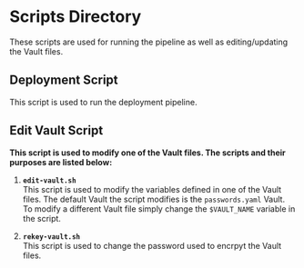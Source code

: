 # Scripts Directory

These scripts are used for running the pipeline as well as editing/updating the Vault files.

## Deployment Script

This script is used to run the deployment pipeline.

## Edit Vault Script

**This script is used to modify one of the Vault files. The scripts and their purposes are listed below:**

1. **`edit-vault.sh`** \
   This script is used to modify the variables defined in one of the Vault files. The default Vault the script modifies is the `passwords.yaml` Vault. To modify a different Vault file simply change the `$VAULT_NAME` variable in the script.

2. **`rekey-vault.sh`** \
   This script is used to change the password used to encrpyt the Vault files.